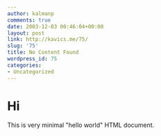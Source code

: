 ```yaml
---
author: kalmanp
comments: true
date: 2003-12-03 00:46:04+00:00
layout: post
link: http://kavics.me/75/
slug: '75'
title: No Content Found
wordpress_id: 75
categories:
- Uncategorized
---
```


<!DOCTYPE html PUBLIC "-//IETF//DTD HTML 2.0//EN">  
<HTML>  
<HEAD>  
<TITLE>  
A Small Hello   
</TITLE>  
</HEAD>  
<BODY>  
<H1>Hi</H1>  
<P>This is very minimal "hello world" HTML document.</P>   
</BODY>  
</HTML>  

